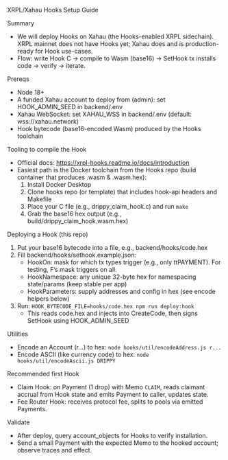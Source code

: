 XRPL/Xahau Hooks Setup Guide

Summary
- We will deploy Hooks on Xahau (the Hooks-enabled XRPL sidechain). XRPL mainnet does not have Hooks yet; Xahau does and is production-ready for Hook use-cases.
- Flow: write Hook C → compile to Wasm (base16) → SetHook tx installs code → verify → iterate.

Prereqs
- Node 18+
- A funded Xahau account to deploy from (admin): set HOOK_ADMIN_SEED in backend/.env
- Xahau WebSocket: set XAHAU_WSS in backend/.env (default: wss://xahau.network)
- Hook bytecode (base16-encoded Wasm) produced by the Hooks toolchain

Tooling to compile the Hook
- Official docs: https://xrpl-hooks.readme.io/docs/introduction
- Easiest path is the Docker toolchain from the Hooks repo (build container that produces .wasm & .wasm.hex):
  1) Install Docker Desktop
  2) Clone hooks repo (or template) that includes hook-api headers and Makefile
  3) Place your C file (e.g., drippy_claim_hook.c) and run `make`
  4) Grab the base16 hex output (e.g., build/drippy_claim_hook.wasm.hex)

Deploying a Hook (this repo)
1) Put your base16 bytecode into a file, e.g., backend/hooks/code.hex
2) Fill backend/hooks/sethook.example.json:
   - HookOn: mask for which tx types trigger (e.g., only ttPAYMENT). For testing, F’s mask triggers on all.
   - HookNamespace: any unique 32-byte hex for namespacing state/params (keep stable per app)
   - HookParameters: supply addresses and config in hex (see encode helpers below)
3) Run: `HOOK_BYTECODE_FILE=hooks/code.hex npm run deploy:hook`
   - This reads code.hex and injects into CreateCode, then signs SetHook using HOOK_ADMIN_SEED

Utilities
- Encode an Account (r...) to hex: `node hooks/util/encodeAddress.js r...`
- Encode ASCII (like currency code) to hex: `node hooks/util/encodeAscii.js DRIPPY`

Recommended first Hook
- Claim Hook: on Payment (1 drop) with Memo `CLAIM`, reads claimant accrual from Hook state and emits Payment to caller, updates state.
- Fee Router Hook: receives protocol fee, splits to pools via emitted Payments.

Validate
- After deploy, query account_objects for Hooks to verify installation.
- Send a small Payment with the expected Memo to the hooked account; observe traces and effect.


